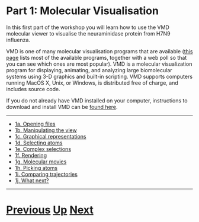 # Part 1: Molecular Visualisation

In this first part of the workshop you will learn how to use the VMD molecular viewer to visualise the neuraminidase protein from H7N9 influenza.

VMD is one of many molecular visualisation programs that are available ([this page](http://rosettadesigngroup.com/blog/284/what-is-your-favorite-molecular-viewer/) lists most of the available programs, together with a web poll so that you can see which ones are most popular). VMD is a molecular visualization program for displaying, animating, and analyzing large biomolecular systems using 3-D graphics and built-in scripting. VMD supports computers running MacOS X, Unix, or Windows, is distributed free of charge, and includes source code.

If you do not already have VMD installed on your computer, instructions to download and install VMD can be [found here](http://www.ks.uiuc.edu/Development/Download/download.cgi?PackageName=VMD).

***

* [1a. Opening files](opening_files.md)
* [1b. Manipulating the view](mouse.md)
* [1c. Graphical representations](representations.md)
* [1d. Selecting atoms](selection.md)
* [1e. Complex selections](complex_selection.md)
* [1f. Rendering](rendering.md)
* [1g. Molecular movies](movies.md)
* [1h. Picking atoms](picking.md)
* [1i. Comparing trajectories](comparing.md)
* [1j. What next?](whatnext.md)

***

# [Previous](../README.md) [Up](../README.md) [Next](opening_files.md)
